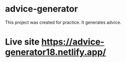 # advice-generator
This project was created for practice. It generates advice.

# Live site https://advice-generator18.netlify.app/
